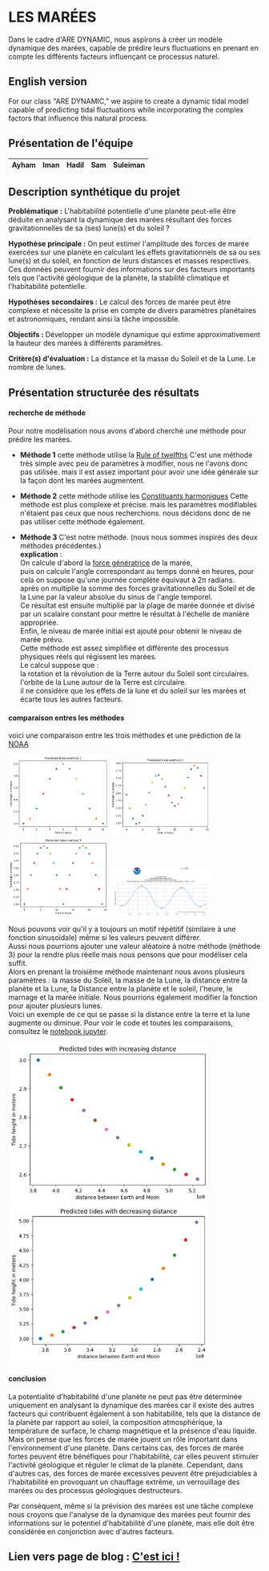 # LES MARÉES

Dans le cadre d'ARE DYNAMIC, nous aspirons à créer un modèle dynamique des marées, capable de prédire leurs fluctuations en prenant en compte les différents facteurs influençant ce processus naturel.

## English version

For our class "ARE DYNAMIC," we aspire  to create a dynamic tidal model capable of predicting tidal fluctuations while incorporating the complex factors that influence this natural process. 

## Présentation de l'équipe


| Ayham | Iman | Hadil | Sam | Suleiman |
| --- | --- | --- | --- | --- |


## Description synthétique du projet

**Problématique :** L'habitabilité potentielle d'une planète peut-elle être déduite en analysant la dynamique des marées résultant des forces gravitationnelles de sa (ses) lune(s) et du soleil ?

**Hypothèse principale :** On peut estimer l'amplitude des forces de marée exercées sur une planète en calculant les effets gravitationnels de sa ou ses lune(s) et du soleil, en fonction de leurs distances et masses respectives. Ces données peuvent fournir des informations sur des facteurs importants tels que l'activité géologique de la planète, la stabilité climatique et l'habitabilité potentielle.

**Hypothèses secondaires :** Le calcul des forces de marée peut être complexe et nécessite la prise en compte de divers paramètres planétaires et astronomiques, rendant ainsi la tâche impossible.

**Objectifs :** Développer un modèle dynamique qui estime approximativement la hauteur des marées à différents paramètres.

**Critère(s) d'évaluation :** La distance et la masse du Soleil et de la Lune. Le nombre de lunes.


## Présentation structurée des résultats

#### recherche de méthode
Pour notre modélisation nous avons d'abord cherché une méthode pour prédire les marées.

- **Méthode 1**
cette méthode utilise la [Rule of twelfths](https://en.wikipedia.org/wiki/Rule_of_twelfths#References)
C'est une méthode très simple avec peu de paramètres à modifier, nous ne l'avons donc pas utilisée. mais il est assez important pour avoir une idée générale sur la façon dont les marées augmentent.

- **Méthode 2**
cette méthode utilise les [Constituants harmoniques](https://tidesandcurrents.noaa.gov/about_harmonic_constituents.html)
Cette méthode est plus complexe et précise. mais les paramètres modifiables n'étaient pas ceux que nous recherchions. nous décidons donc de ne pas utiliser cette méthode également.

- **Méthode 3**
C'est notre méthode. (nous nous sommes inspirés des deux méthodes précédentes.)<br>
**explication** :<br>
On calcule d'abord la [force génératrice](https://oceanservice.noaa.gov/education/tutorial_tides/tides02_cause.html) de la marée, <br>
puis on calcule l'angle correspondant au temps donné en heures, pour cela on suppose qu'une journée complète équivaut à 2π radians.<br>
après on multiplie la somme des forces gravitationnelles du Soleil et de la Lune par la valeur absolue du sinus de l'angle temporel.<br>
Ce résultat est ensuite multiplié par la plage de marée donnée et divisé par un scalaire constant pour mettre le résultat à l'échelle de manière appropriée. <br>
Enfin, le niveau de marée initial est ajouté pour obtenir le niveau de marée prévu.<br>
Cette méthode est assez simplifiée et différente des processus physiques réels qui régissent les marées. <br>
Le calcul suppose que :<br>
la rotation et la révolution de la Terre autour du Soleil sont circulaires.<br>
l'orbite de la Lune autour de la Terre est circulaire.<br>
il ne considère que les effets de la lune et du soleil sur les marées et écarte tous les autres facteurs.<br>


#### comparaison entres les méthodes

voici une comparaison entre les trois méthodes et une prédiction de la [NOAA](https://en.wikipedia.org/wiki/National_Oceanic_and_Atmospheric_Administration)

<p float="left">
  <img src="Images/method1.png" width="200" />
  <img src="Images/method2.png" width="200" />
  <img src="Images/method3.png" width="200" />
  <img src="Images/NOAA.png" width="200" />
</p>

Nous pouvons voir qu'il y a toujours un motif répétitif (similaire à une fonction sinusoïdale) même si les valeurs peuvent différer.<br>
Aussi nous pourrions ajouter une valeur aléatoire à notre méthode (méthode 3) pour la rendre plus réelle mais nous pensons que pour modéliser cela suffit.<br>
Alors en prenant la troisième méthode maintenant nous avons plusieurs paramètres : la masse du Soleil, la masse de la Lune, la distance entre la planète et la Lune, la Distance entre la planète et le soleil, l'heure, le marnage et la marée initiale. Nous pourrions également modifier la fonction pour ajouter plusieurs lunes. <br>
Voici un exemple de ce qui se passe si la distance entre la terre et la lune augmente ou diminue. Pour voir le code et toutes les comparaisons, consultez le [notebook jupyter](https://github.com/SAM271MAS/ARE_DYNAMIC_LES_MAREES/blob/main/tides.ipynb).<br>

<p float="left">
  <img src="Images/increasing_distance_moon.png" width="400" />
  <img src="Images/decreasing_distance_moon.png" width="400" />
</p>

#### conclusion 

La potentialité d'habitabilité d'une planète ne peut pas être déterminée uniquement en analysant la dynamique des marées car il existe des autres facteurs qui contribuent également à son habitabilité, tels que la distance de la planète par rapport au soleil, la composition atmosphérique, la température de surface, le champ magnétique et la présence d'eau liquide.<br>
Mais on pense que les forces de marée jouent un rôle important dans l'environnement d'une planète. Dans certains cas, des forces de marée fortes peuvent être bénéfiques pour l'habitabilité, car elles peuvent stimuler l'activité géologique et réguler le climat de la planète. Cependant, dans d'autres cas, des forces de marée excessives peuvent être préjudiciables à l'habitabilité en provoquant un chauffage extrême, un verrouillage des marées ou des processus géologiques destructeurs.<br>

Par conséquent, même si la prévision des marées est une tâche complexe nous croyons que l'analyse de la dynamique des marées peut fournir des informations sur le potentiel d'habitabilité d'une planète, mais elle doit être considérée en conjonction avec d'autres facteurs.


## Lien vers page de blog : <a href="blog.html"> C'est ici ! </a>
